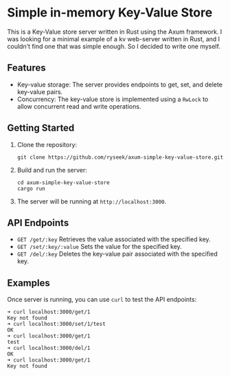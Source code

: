 # Simple in-memory Key-Value Store 

This is a Key-Value store server written in Rust using the Axum framework.
I was looking for a minimal example of a kv web-server written in Rust, and I couldn't find one that was simple enough. So I decided to write one myself.

## Features

- Key-value storage: The server provides endpoints to get, set, and delete key-value pairs.
- Concurrency: The key-value store is implemented using a `RwLock` to allow concurrent read and write operations.

## Getting Started

1. Clone the repository:

    ```shell
    git clone https://github.com/ryseek/axum-simple-key-value-store.git
    ```

2. Build and run the server:

    ```shell
    cd axum-simple-key-value-store
    cargo run
    ```

3. The server will be running at `http://localhost:3000`.

## API Endpoints

- `GET /get/:key` Retrieves the value associated with the specified key.
- `GET /set/:key/:value` Sets the value for the specified key.
- `GET /del/:key` Deletes the key-value pair associated with the specified key.

## Examples

Once server is running, you can use `curl` to test the API endpoints:

```shell
➜ curl localhost:3000/get/1
Key not found   
➜ curl localhost:3000/set/1/test
OK                                                                          
➜ curl localhost:3000/get/1     
test                                                                        
➜ curl localhost:3000/del/1 
OK       
➜ curl localhost:3000/get/1
Key not found               
```


